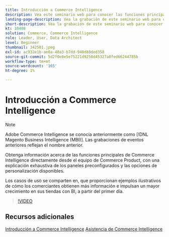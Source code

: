 ```yaml
---
title: Introducción a Commerce Intelligence
description: Vea este seminario web para conocer las funciones principales de Commerce Intelligence para su tienda Adobe Commerce o Magento Open Source.
landing-page-description: Vea la grabación de este seminario web para conocer las funciones principales de Commerce Intelligence para su tienda Adobe Commerce o Magento Open Source.
short-description: Vea la grabación de este seminario web para conocer las funciones principales de Commerce Intelligence para su tienda Adobe Commerce o Magento Open Source.
kt: 10408
solution: Commerce, Commerce Intelligence
role: Leader, User, Data Architect
level: Beginner
thumbnail: 342501.jpeg
exl-id: ac932e1b-ae0a-40a3-b7dd-948d88ded358
source-git-commit: 5d2f0e8e5e75221d9250d45327a8fed66244785b
workflow-type: tm+mt
source-wordcount: '165'
ht-degree: 1%

---
```


# Introducción a Commerce Intelligence

>[!NOTE]
>
>Adobe Commerce Intelligence se conocía anteriormente como [!DNL Magento Business Intelligence (MBI)]. Las grabaciones de eventos anteriores reflejan el nombre anterior.

Obtenga información acerca de las funciones principales de Commerce Intelligence directamente desde el equipo de Commerce Product, con una explicación exhaustiva de los paneles preconfigurados y las opciones de personalización disponibles.

Los casos de uso se comparten en, que proporcionan ejemplos ilustrativos de cómo los comerciantes obtienen más información e impulsan un mayor crecimiento en sus tiendas con BI, a partir del primer día.

>[!VIDEO](https://video.tv.adobe.com/v/3425736?quality=12&learn=on)

## Recursos adicionales

[Introducción a Commerce Intelligence](https://experienceleague.adobe.com/docs/commerce-business-intelligence/mbi/getting-started.html)
[Asistencia de Commerce Intelligence](https://experienceleague.adobe.com/docs/commerce-knowledge-base/kb/troubleshooting/miscellaneous/mbi-service-policies.html)
